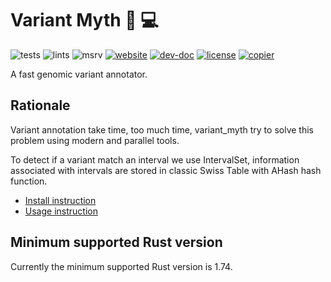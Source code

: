 # Variant Myth 🧬 💻

![tests](https://github.com/natir/variant_myth/workflows/tests/badge.svg)
![lints](https://github.com/natir/variant_myth/workflows/lints/badge.svg)
![msrv](https://github.com/natir/variant_myth/workflows/msrv/badge.svg)
[![website](https://github.com/natir/variant_myth/workflows/website/badge.svg)](https://natir.github.io/variant_myth)
[![dev-doc](https://img.shields.io/badge/dev-doc-blue)](https://natir.github.io/variant_myth/doc/variant_myth/)
[![license](https://img.shields.io/badge/license-MIT-purple)](https://github.com/natir/variant_myth/blob/main/LICENSE)
[![copier](https://img.shields.io/badge/copier-template-yellow)](https://github.com/natir/copier-rust)

A fast genomic variant annotator.


## Rationale

Variant annotation take time, too much time, variant_myth try to solve this problem using modern and parallel tools.

To detect if a variant match an interval we use IntervalSet, information associated with intervals are stored in classic Swiss Table with AHash hash function.

- [Install instruction](https://natir.github.io/variant_myth/install.html)
- [Usage instruction](https://natir.github.io/variant_myth/usage.html)


## Minimum supported Rust version

Currently the minimum supported Rust version is 1.74.

